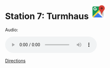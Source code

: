 
# Station 7: Turmhaus <a href="https://www.google.com/maps/dir/?api=1&travelmode=walking&destination=47.8013649,13.0202449"><img src="https://github.com/kipppunkte/kipppunkte/raw/gh-pages/assets/google-maps.svg" width="48" height="48"></a>

Audio: 

<audio controls>
  <source src="https://github.com/kipppunkte/kipppunkte/raw/gh-pages/assets/7_Turmhaus.mp3" type="audio/mpeg">
  Your browser does not support the audio tag.
</audio>


[Directions](https://www.google.com/maps/dir/?api=1&travelmode=walking&destination=47.8013649,13.0202449)
